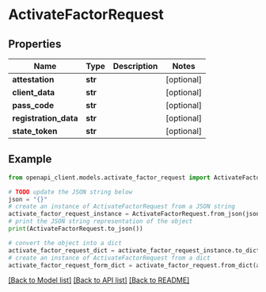 # ActivateFactorRequest


## Properties

Name | Type | Description | Notes
------------ | ------------- | ------------- | -------------
**attestation** | **str** |  | [optional] 
**client_data** | **str** |  | [optional] 
**pass_code** | **str** |  | [optional] 
**registration_data** | **str** |  | [optional] 
**state_token** | **str** |  | [optional] 

## Example

```python
from openapi_client.models.activate_factor_request import ActivateFactorRequest

# TODO update the JSON string below
json = "{}"
# create an instance of ActivateFactorRequest from a JSON string
activate_factor_request_instance = ActivateFactorRequest.from_json(json)
# print the JSON string representation of the object
print(ActivateFactorRequest.to_json())

# convert the object into a dict
activate_factor_request_dict = activate_factor_request_instance.to_dict()
# create an instance of ActivateFactorRequest from a dict
activate_factor_request_form_dict = activate_factor_request.from_dict(activate_factor_request_dict)
```
[[Back to Model list]](../README.md#documentation-for-models) [[Back to API list]](../README.md#documentation-for-api-endpoints) [[Back to README]](../README.md)


